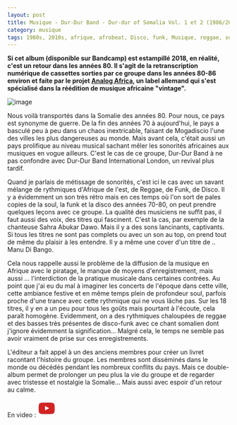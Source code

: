 ```yaml
---
layout: post
title: Musique - Dur-Dur Band - Dur-dur of Somalia Vol. 1 et 2 (1986/2018)
category: musique
tags: 1980s, 2010s, afrique, afrobeat, Disco, funk, Musique, reggae, somalie, world
---
```

**Si cet album (disponible sur Bandcamp) est estampillé 2018, en réalité, c'est un retour dans les années 80. Il s'agit de la retranscription numérique de cassettes sorties par ce groupe dans les années 80-86 environ et faite par le projet <a href="https://analogafrica.bandcamp.com">Analog Africa</a>, un label allemand qui s'est spécialisé dans la réédition de musique africaine "vintage".**

![image](https://filedn.eu/llqi9IBxlYouGRXYG2xlROb/img/2019/durdurband.jpg)

Nous voilà transportés dans la Somalie des années 80. Pour nous, ce pays est synonyme de guerre. De la fin des années 70 à aujourd'hui, le pays a basculé peu à peu dans un chaos inextricable, faisant de Mogadiscio l'une des villes les plus dangereuses au monde. Mais avant cela, c'était aussi un pays prolifique au niveau musical sachant mêler les sonorités africaines aux musiques en vogue ailleurs. C'est le cas de ce groupe, Dur-Dur Band à ne pas confondre avec Dur-Dur Band International London, un revival plus tardif.

Quand je parlais de métissage de sonorités, c'est ici le cas avec un savant mélange de rythmiques d'Afrique de l'est, de Reggae, de Funk, de Disco. Il y a évidemment un son très rétro mais en ces temps où l'on sort de pales copies de la soul, la funk et la disco des années 70-80, on peut prendre quelques leçons avec ce groupe. La qualité des musiciens ne suffit pas, il faut aussi des voix, des titres qui fascinent. C'est la cas, par exemple de la chanteuse Sahra Abukar Dawo. Mais il y a des sons lancinants, captivants. Si tous les titres ne sont pas complets ou avec un son au top, on prend tout de même du plaisir à les entendre. Il y a même une cover d'un titre de .. Manu Di Bango.

Cela nous rappelle aussi le problème de la diffusion de la musique en Afrique avec le piratage, le manque de moyens d'enregistrement, mais aussi ... l'interdiction de la pratique musicale dans certaines contrées. Au point que j'ai eu du mal à imaginer les concerts de l'époque dans cette ville, cette ambiance festive et en même temps plein de profondeur soul, parfois proche d'une trance avec cette rythmique qui ne vous lâche pas. Sur les 18 titres, il y en a un peu pour tous les goûts mais pourtant à l'écoute, cela paraît homogène. Evidemment, on a des rythmiques chaloupées de reggae et des basses très présentes de disco-funk avec ce chant somalien dont j'ignore évidemment la signification... Malgré cela, le temps ne semble pas avoir vraiment de prise sur ces enregistrements. 

L'éditeur a fait appel à un des anciens membres pour créer un livret racontant l'histoire du groupe. Les membres sont disséminés dans le monde ou décédés pendant les nombreux conflits du pays. Mais ce double-album permet de prolonger un peu plus la vie du groupe et de regarder avec tristesse et nostalgie la Somalie... Mais aussi avec espoir d'un retour au calme. 

En video : [![video](/images/youtube.png)](https://www.youtube.com/watch?v=J1YaflvI0xM)


